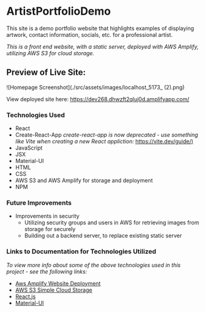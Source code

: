 # ArtistPortfolioDemo

This site is a demo portfolio website that highlights examples of displaying artwork, contact information, socials, etc. for a professional artist.

_This is a front end website, with a static server, deployed with AWS Amplify, utilizing AWS S3 for cloud storage._

## Preview of Live Site: 

![Homepage Screenshot](./src/assets/images/localhost_5173_ (2).png)

View deployed site here: https://dev268.dhwzft2qluj0d.amplifyapp.com/


### Technologies Used
- React
- Create-React-App _create-react-app is now deprecated - use something like Vite when creating a new React appliction:_ [https://vite.dev/guide/)](https://vite.dev/guide/)
- JavaScript
- JSX
- Material-UI
- HTML
- CSS
- AWS S3 and AWS Amplify for storage and deployment
- NPM

### Future Improvements
- Improvements in security
    - Utilizing security groups and users in AWS for retrieving images from storage for securely
    - Building out a backend server, to replace existing static server


### Links to Documentation for Technologies Utilized
_To view more info about some of the above technologies used in this project - see the following links:_

- [Aws Amplify Website Deployment](https://docs.amplify.aws/)
- [AWS S3 Simple Cloud Storage](https://docs.aws.amazon.com/s3/)
- [React.js](https://react.dev/)
- [Material-UI](https://mui.com/material-ui/getting-started/)